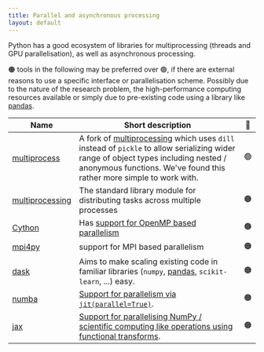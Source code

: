 ```yaml
---
title: Parallel and asynchronous processing
layout: default
---
```


Python has a good ecosystem of libraries for multiprocessing (threads and GPU
parallelisation), as well as asynchronous processing.

🟠 tools in the following may be preferred over 🟢, if there are external
reasons to use a specific interface or parallelisation scheme. Possibly due to
the nature of the research problem, the high-performance computing resources
available or simply due to pre-existing code using a library like [pandas].

| Name              | Short description                                                                                                                                                                                            | 🚦  |
| ----------------- | ------------------------------------------------------------------------------------------------------------------------------------------------------------------------------------------------------------ | :-: |
| [multiprocess]    | A fork of [multiprocessing] which uses `dill` instead of `pickle` to allow serializing wider range of object types including nested / anonymous functions. We've found this rather more simple to work with. | 🟢  |
| [multiprocessing] | The standard library module for distributing tasks across multiple processes                                                                                                                                 | 🟠  |
| [Cython]          | Has [support for OpenMP based parallelism](https://cython.readthedocs.io/en/latest/src/userguide/parallelism.html)                                                                                           | 🟠  |
| [mpi4py]          | support for MPI based parallelism                                                                                                                                                                            | 🟠  |
| [dask]            | Aims to make scaling existing code in familiar libraries (`numpy`, [pandas], `scikit-learn`, ...) easy.                                                                                                      | 🟠  |
| [numba]           | [Support for parallelism via `jit(parallel=True)`](https://numba.pydata.org/numba-doc/latest/user/parallel.html).                                                                                            | 🟠  |
| [jax]             | [Support for parallelising NumPy / scientific computing like operations using functional transforms](https://jax.readthedocs.io/en/latest/jax-101/06-parallelism.html).                                      | 🟠  |

<!-- URLs for more a readable table and text above 👆 -->

[multiprocess]: https://multiprocess.readthedocs.io/en/latest/
[multiprocessing]: https://docs.python.org/3/library/multiprocessing.html
[Cython]: https://cython.readthedocs.io/
[mpi4py]: https://mpi4py.readthedocs.io/
[pandas]: https://pandas.pydata.org/
[dask]: https://docs.dask.org/
[numba]: https://numba.pydata.org/
[jax]: https://jax.readthedocs.io/
